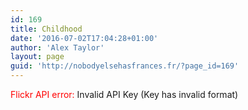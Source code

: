 ```yaml
---
id: 169
title: Childhood
date: '2016-07-02T17:04:28+01:00'
author: 'Alex Taylor'
layout: page
guid: 'http://nobodyelsehasfrances.fr/?page_id=169'
---
```


<div class="flickr-justified-gallery-error"><span style="color:red">Flickr API error: </span><span class="flickr-justified-gallery-error-msg">Invalid API Key (Key has invalid format)</span></div>